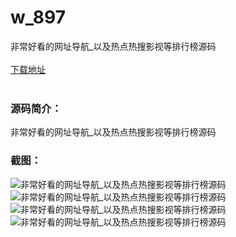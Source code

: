 # w_897
非常好看的网址导航_以及热点热搜影视等排行榜源码
<br/></br>
[下载地址](https://www.uuid2.com/897.html "下载地址")
<br/></br>
<h3>源码简介：</h3>
<p>非常好看的网址导航_以及热点热搜影视等排行榜源码<p>
<h3>截图：</h3>
<img src="https://www.uuid2.com/wp-content/uploads/img/202105/98711c0908.png" alt="非常好看的网址导航_以及热点热搜影视等排行榜源码"><img src="https://www.uuid2.com/wp-content/uploads/img/202105/b6c6c2e330.png" alt="非常好看的网址导航_以及热点热搜影视等排行榜源码"><img src="https://www.uuid2.com/wp-content/uploads/img/202105/ce256fb982.png" alt="非常好看的网址导航_以及热点热搜影视等排行榜源码"><img src="https://www.uuid2.com/wp-content/uploads/img/202105/fa43d44592.png" alt="非常好看的网址导航_以及热点热搜影视等排行榜源码">
